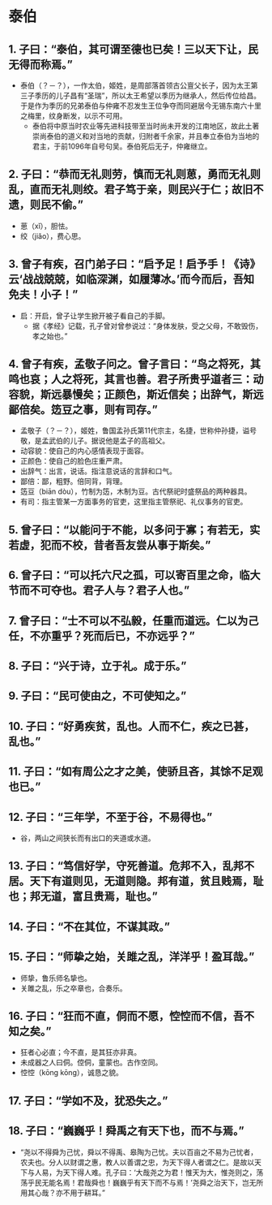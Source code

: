 # 泰伯

## 1. 子曰：“泰伯，其可谓至德也已矣！三以天下让，民无得而称焉。”

- 泰伯（？－？），一作太伯，姬姓，是周部落首领古公亶父长子，因为太王第三子季历的儿子昌有“圣瑞”，所以太王希望以季历为继承人，然后传位给昌。于是作为季历的兄弟泰伯与仲雍不忍发生王位争夺而同避居今无锡东南六十里之梅里，纹身断发，以示不可用。
  - 泰伯将中原当时农业等先进科技带至当时尚未开发的江南地区，故此土著崇尚泰伯的道义和对当地的贡献，归附者千余家，并且奉立泰伯为当地的君主，于前1096年自号句吴。泰伯死后无子，仲雍继立。

## 2. 子曰：“恭而无礼则劳，慎而无礼则葸，勇而无礼则乱，直而无礼则绞。君子笃于亲，则民兴于仁；故旧不遗，则民不偷。”

- 葸（xǐ），胆怯。
- 绞（jiǎo），费心思。

## 3. 曾子有疾，召门弟子曰：“启予足！启予手！《诗》云‘战战兢兢，如临深渊，如履薄冰。’而今而后，吾知免夫！小子！”

- 启：开启，曾子让学生掀开被子看自己的手脚。
  - 据《孝经》记载，孔子曾对曾参说过：“身体发肤，受之父母，不敢毁伤，孝之始也。”

## 4. 曾子有疾，孟敬子问之。曾子言曰：“鸟之将死，其鸣也哀；人之将死，其言也善。君子所贵乎道者三：动容貌，斯远暴慢矣；正颜色，斯近信矣；出辞气，斯远鄙倍矣。笾豆之事，则有司存。”

- 孟敬子（？－？），姬姓，鲁国孟孙氏第11代宗主，名捷，世称仲孙捷，谥号敬，是孟武伯的儿子。据说他是孟子的高祖父。
- 动容貌：使自己的内心感情表现于面容。
- 正颜色：使自己的脸色庄重严肃。
- 出辞气：出言，说话。指注意说话的言辞和口气。
- 鄙倍：鄙，粗野。倍同背，背理。
- 笾豆（biān dòu），竹制为笾，木制为豆。古代祭祀时盛祭品的两种器具。
- 有司：指主管某一方面事务的官吏，这里指主管祭祀、礼仪事务的官吏。

## 5. 曾子曰：“以能问于不能，以多问于寡；有若无，实若虚，犯而不校，昔者吾友尝从事于斯矣。”

## 6. 曾子曰：“可以托六尺之孤，可以寄百里之命，临大节而不可夺也。君子人与？君子人也。”

## 7. 曾子曰：“士不可以不弘毅，任重而道远。仁以为己任，不亦重乎？死而后已，不亦远乎？”

## 8. 子曰：“兴于诗，立于礼。成于乐。”

## 9. 子曰：“民可使由之，不可使知之。”

## 10. 子曰：“好勇疾贫，乱也。人而不仁，疾之已甚，乱也。”

## 11. 子曰：“如有周公之才之美，使骄且吝，其馀不足观也已。”

## 12. 子曰：“三年学，不至于谷，不易得也。”

- 谷，两山之间狭长而有出口的夹道或水道。

## 13. 子曰：“笃信好学，守死善道。危邦不入，乱邦不居。天下有道则见，无道则隐。邦有道，贫且贱焉，耻也；邦无道，富且贵焉，耻也。”

## 14. 子曰：“不在其位，不谋其政。”

## 15. 子曰：“师挚之始，关雎之乱，洋洋乎！盈耳哉。”

- 师挚，鲁乐师名挚也。
- 关雎之乱，乐之卒章也，合奏乐。

## 16. 子曰：“狂而不直，侗而不愿，悾悾而不信，吾不知之矣。”

- 狂者心必直；今不直，是其狂亦非真。
- 未成器之人曰侗。倥侗，童蒙也。古作空同。
- 悾悾（kōng kōng），诚恳之貌。

## 17. 子曰：“学如不及，犹恐失之。”

## 18. 子曰：“巍巍乎！舜禹之有天下也，而不与焉。”

- “尧以不得舜为己忧，舜以不得禹、皋陶为己忧。夫以百亩之不易为己忧者，农夫也。分人以财谓之惠，教人以善谓之忠，为天下得人者谓之仁。是故以天下与人易，为天下得人难。孔子曰：‘大哉尧之为君！惟天为大，惟尧则之，荡荡乎民无能名焉！君哉舜也！巍巍乎有天下而不与焉！’尧舜之治天下，岂无所用其心哉？亦不用于耕耳。”
